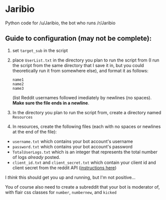 # Jaribio
Python code for /u/Jaribio, the bot who runs /r/Jaribio

## Guide to configuration (may not be complete):

1. set `target_sub` in the script
2. place `UserList.txt` in the directory you plan to run the script from (I run the script from the same directory that I save it in, but you could theoretically run it from somewhere else), and format it as follows:

   ```
   name1
   name2
   name3
   ```

   (list Reddit usernames followed imediately by newlines (no spaces). **Make sure the file ends in a newline**.

3. In the directory you plan to run the script from, create a directory named `Resources`
4. In resources, create the following files (each with no spaces or newlines at the end of the file):
  - `username.txt` which contains your bot account's username
  - `password.txt` which contains your bot account's password
  - `TotalUserLogs.txt` which is an integer that represents the total number of logs *already* posted.
  - `client_id.txt` and `client_secret.txt` which contain your client id and client secret from the reddit API ([instructions here](https://github.com/reddit/reddit/wiki/OAuth2))


I *think* this should get you up and running, but I'm not positive…

You of course also need to create a subreddit that your bot is moderator of, with flair css classes for `number`, `numbernew`, and `kicked`